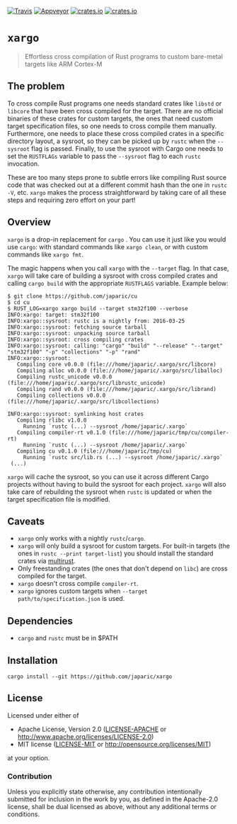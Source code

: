 [![Travis](https://travis-ci.org/japaric/xargo.svg?branch=master)](https://travis-ci.org/japaric/xargo)
[![Appveyor](https://ci.appveyor.com/api/projects/status/5pb5okyox3te9dst?svg=true)](https://ci.appveyor.com/project/japaric/xargo)
[![crates.io](https://img.shields.io/crates/v/xargo.svg)](https://crates.io/crates/xargo)
[![crates.io](https://img.shields.io/crates/d/xargo.svg)](https://crates.io/crates/xargo)

# `xargo`

> Effortless cross compilation of Rust programs to custom bare-metal targets like ARM Cortex-M

## The problem

To cross compile Rust programs one needs standard crates like `libstd` or `libcore` that have been
cross compiled for the target. There are no official binaries of these crates for custom targets,
the ones that need custom target specification files, so one needs to cross compile them manually.
Furthermore, one needs to place these cross compiled crates in a specific directory layout, a
sysroot, so they can be picked up by `rustc` when the `--sysroot` flag is passed. Finally, to use
the sysroot with Cargo one needs to set the `RUSTFLAGs` variable to pass the `--sysroot` flag to
each `rustc` invocation.

These are too many steps prone to subtle errors like compiling Rust source code that was checked out
at a different commit hash than the one in `rustc -V`, etc. `xargo` makes the process
straightforward by taking care of all these steps and requiring zero effort on your part!

## Overview

`xargo` is a drop-in replacement for `cargo` . You can use it just like you would use `cargo`: with
standard commands like `xargo clean`, or with custom commands like `xargo fmt`.

The magic happens when you call `xargo` with the `--target` flag. In that case, `xargo` will take
care of building a sysroot with cross compiled crates and calling `cargo build` with the appropriate
`RUSTFLAGS` variable. Example below:

```
$ git clone https://github.com/japaric/cu
$ cd cu
$ RUST_LOG=xargo xargo build --target stm32f100 --verbose
INFO:xargo: target: stm32f100
INFO:xargo::sysroot: rustc is a nightly from: 2016-03-25
INFO:xargo::sysroot: fetching source tarball
INFO:xargo::sysroot: unpacking source tarball
INFO:xargo::sysroot: cross compiling crates
INFO:xargo::sysroot: calling: "cargo" "build" "--release" "--target" "stm32f100" "-p" "collections" "-p" "rand"
INFO:xargo::sysroot:
   Compiling core v0.0.0 (file:///home/japaric/.xargo/src/libcore)
   Compiling alloc v0.0.0 (file:///home/japaric/.xargo/src/liballoc)
   Compiling rustc_unicode v0.0.0 (file:///home/japaric/.xargo/src/librustc_unicode)
   Compiling rand v0.0.0 (file:///home/japaric/.xargo/src/librand)
   Compiling collections v0.0.0 (file:///home/japaric/.xargo/src/libcollections)

INFO:xargo::sysroot: symlinking host crates
   Compiling rlibc v1.0.0
     Running `rustc (...) --sysroot /home/japaric/.xargo`
   Compiling compiler-rt v0.1.0 (file:///home/japaric/tmp/cu/compiler-rt)
     Running `rustc (...) --sysroot /home/japaric/.xargo`
   Compiling cu v0.1.0 (file:///home/japaric/tmp/cu)
     Running `rustc src/lib.rs (...) --sysroot /home/japaric/.xargo`
 (...)
```

`xargo` will cache the sysroot, so you can use it across different Cargo projects without having to
build the sysroot for each project. `xargo` will also take care of rebuilding the sysroot when
`rustc` is updated or when the target specification file is modified.

## Caveats

- `xargo` only works with a nightly `rustc`/`cargo`.
- `xargo` will only build a sysroot for custom targets. For built-in targets (the ones in `rustc
    --print target-list`) you should install the standard crates via [multirust].
- Only freestanding crates (the ones that don't depend on `libc`) are cross compiled for the target.
- `xargo` doesn't cross compile `compiler-rt`.
- `xargo` ignores custom targets when `--target path/to/specification.json` is used.

[multirust]: https://github.com/brson/multirust

## Dependencies

- `cargo` and `rustc` must be in $PATH

## Installation

```
cargo install --git https://github.com/japaric/xargo
```

## License

Licensed under either of

- Apache License, Version 2.0 ([LICENSE-APACHE](LICENSE-APACHE) or
  http://www.apache.org/licenses/LICENSE-2.0)
- MIT license ([LICENSE-MIT](LICENSE-MIT) or http://opensource.org/licenses/MIT)

at your option.

### Contribution

Unless you explicitly state otherwise, any contribution intentionally submitted for inclusion in the
work by you, as defined in the Apache-2.0 license, shall be dual licensed as above, without any
additional terms or conditions.
